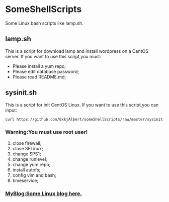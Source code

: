 # SomeShellScripts
Some Linux bash scripts like lamp.sh.

## lamp.sh
This is a script for download lamp and install wordpress on a CentOS server.
If you want to use this script,you must:
* Please install a yum repo;
* Please edit database password;
* Please read README.md;

## sysinit.sh
This is a script for init CentOS Linux.
If you want to use this script,you can input:
```bash
curl https://github.com/0xkjAlbert/someShellScripts/raw/master/sysinit.sh |bash
```
### Warning:You must use root user!
1. close firewall;
2. close SELinux;
3. change $PS1;
4. change runlevel;
5. change yum repo;
6. install autofs;
7. config vim and bash;
8. timeservice;

### [MyBlog:Some Linux blog here.](http://111.231.85.97)
